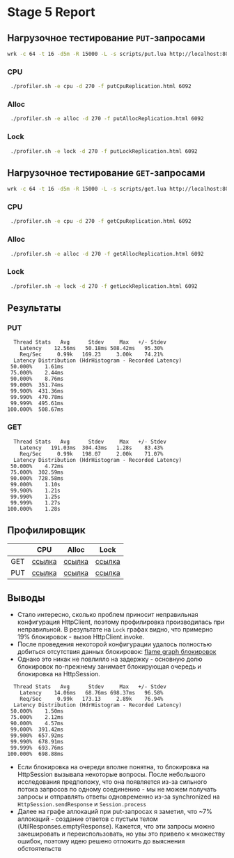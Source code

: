 # Stage 5 Report

## Нагрузочное тестирование `PUT`-запросами

```bash
wrk -c 64 -t 16 -d5m -R 15000 -L -s scripts/put.lua http://localhost:8080
```

### CPU

```bash
 ./profiler.sh -e cpu -d 270 -f putCpuReplication.html 6092
```

### Alloc

```bash
 ./profiler.sh -e alloc -d 270 -f putAllocReplication.html 6092
```

### Lock

```bash
 ./profiler.sh -e lock -d 270 -f putLockReplication.html 6092
```

## Нагрузочное тестирование `GET`-запросами

```bash
wrk -c 64 -t 16 -d5m -R 15000 -L -s scripts/get.lua http://localhost:8080
```

### CPU

```bash
 ./profiler.sh -e cpu -d 270 -f getCpuReplication.html 6092
```

### Alloc

```bash
 ./profiler.sh -e alloc -d 270 -f getAllocReplication.html 6092
```

### Lock

```bash
 ./profiler.sh -e lock -d 270 -f getLockReplication.html 6092
```

## Результаты

### PUT

```text 
  Thread Stats   Avg      Stdev     Max   +/- Stdev
    Latency    12.56ms   50.18ms 508.42ms   95.30%
    Req/Sec     0.99k   169.23     3.00k    74.21%
  Latency Distribution (HdrHistogram - Recorded Latency)
 50.000%    1.61ms
 75.000%    2.44ms
 90.000%    8.76ms
 99.000%  351.74ms
 99.900%  431.36ms
 99.990%  470.78ms
 99.999%  495.61ms
100.000%  508.67ms

```

### GET

```text
  Thread Stats   Avg      Stdev     Max   +/- Stdev
    Latency   191.03ms  304.43ms   1.28s    83.43%
    Req/Sec     0.99k   198.07     2.00k    71.07%
  Latency Distribution (HdrHistogram - Recorded Latency)
 50.000%    4.72ms
 75.000%  302.59ms
 90.000%  728.58ms
 99.000%    1.10s
 99.900%    1.21s
 99.990%    1.25s
 99.999%    1.27s
100.000%    1.28s

```

## Профилировщик

|     | CPU | Alloc | Lock |
| --- | --- | ----- | ---- |
| GET | [ссылка](https://htmlpreview.github.io/?https://github.com/IgorSamohin/2021-highload-dht/blob/igor-samokhin-content/graphs/stage5/getCpuReplication.html) | [ссылка](https://htmlpreview.github.io/?https://github.com/IgorSamohin/2021-highload-dht/blob/igor-samokhin-content/graphs/stage5/getAllocReplication.html) | [ссылка](https://htmlpreview.github.io/?https://github.com/IgorSamohin/2021-highload-dht/blob/igor-samokhin-content/graphs/stage5/getLockReplication.html) |   
| PUT | [ссылка](https://htmlpreview.github.io/?https://github.com/IgorSamohin/2021-highload-dht/blob/igor-samokhin-content/graphs/stage5/putCpuReplication.html) | [ссылка](https://htmlpreview.github.io/?https://github.com/IgorSamohin/2021-highload-dht/blob/igor-samokhin-content/graphs/stage5/putAllocReplication.html) | [ссылка](https://htmlpreview.github.io/?https://github.com/IgorSamohin/2021-highload-dht/blob/igor-samokhin-content/graphs/stage5/putLockReplication.html) |

## Выводы

* Стало интересно, сколько проблем приносит неправильная конфигурация HttpClient, поэтому профилировка производилась при неправильной. В результате на `Lock` графах видно, что примерно 19% блокировок - вызов HttpClient.invoke.
* После проведения некоторой конфигурации удалось полностью добиться отсутствия данных блокировок: [flame graph блокировок](https://htmlpreview.github.io/?https://github.com/IgorSamohin/2021-highload-dht/blob/igor-samokhin-content/graphs/stage5/putLockHttpClient.html)
* Однако это никак не повлияло на задержку - основную долю блокировок по-прежнему занимает блокирующая очередь и блокировка на HttpSession. 
```text
  Thread Stats   Avg      Stdev     Max   +/- Stdev
    Latency    14.06ms   68.76ms 698.37ms   96.58%
    Req/Sec     0.99k   173.13     2.89k    76.94%
  Latency Distribution (HdrHistogram - Recorded Latency)
 50.000%    1.50ms
 75.000%    2.12ms
 90.000%    4.57ms
 99.000%  391.42ms
 99.900%  657.92ms
 99.990%  678.91ms
 99.999%  693.76ms
100.000%  698.88ms
```
* Если блокировка на очереди вполне понятна, то блокировка на HttpSession вызывала некоторые вопросы. После небольшого исследования предположу, что она появляется из-за сильного потока запросов по одному соединению - мы не можем получать запросы и отправлять ответы одновременно из-за synchronized на `HttpSession.sendResponse` и `Session.process`
* Далее на графе аллокаций при put-запросах я заметил, что ~7% аллокаций - создание ответов с пустым телом (UtilResponses.emptyResponse). Кажется, что эти запросы можно закешировать и переиспользовать, но увы это привело к множеству ошибок, поэтому идею решено отложить до выяснения обстоятельств 